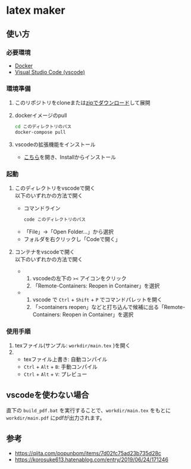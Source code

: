# latex maker

## 使い方

### 必要環境
* [Docker](https://www.docker.com/products/docker-desktop)
* [Visual Studio Code (vscode)](https://azure.microsoft.com/ja-jp/products/visual-studio-code/)

### 環境準備

1. このリポジトリをcloneまたは[zipでダウンロード](https://github.com/ads-ad-itcenter/latex_maker/archive/master.zip)して展開

2. dockerイメージのpull
    ```sh
    cd このディレクトリのパス
    docker-compose pull
    ```

3. vscodeの拡張機能をインストール
    * [こちら](https://marketplace.visualstudio.com/items?itemName=ms-vscode-remote.remote-containers)を開き、Installからインストール

### 起動

1. このディレクトリをvscodeで開く  
   以下のいずれかの方法で開く
    * コマンドライン
      ```sh
      code このディレクトリのパス
      ```
    * 「File」->「Open Folder...」から選択
    * フォルダを右クリックし「Codeで開く」
      
2. コンテナをvscodeで開く  
   以下のいずれかの方法で開く
   * 1. vscodeの左下の `><` アイコンをクリック
     2. 「Remote-Containers: Reopen in Container」を選択
   * 1. vscode で `Ctrl` + `Shift` + `P` でコマンドパレットを開く
     2. 「>containers reopen」などと打ち込んで候補に出る「Remote-Containers: Reopen in Container」を選択

### 使用手順
1. texファイル(サンプル: `workdir/main.tex` )を開く
2. * texファイル上書き: 自動コンパイル
   * `Ctrl` + `Alt` + `B`: 手動コンパイル
   * `Ctrl` + `Alt` + `V`: プレビュー

## vscodeを使わない場合
直下の `build_pdf.bat` を実行することで、`workdir/main.tex` をもとに `workdir/main.pdf` にpdfが出力されます。

## 参考
* https://qiita.com/popunbom/items/7d02fc75ad23b735d28c
* https://korosuke613.hatenablog.com/entry/2019/06/24/171246